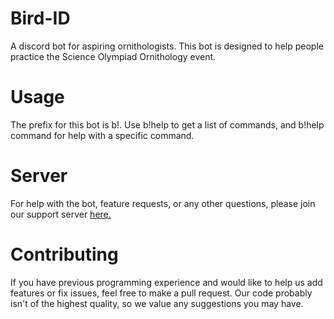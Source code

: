 # Bird-ID
A discord bot for aspiring ornithologists. This bot is designed to help people practice the Science Olympiad Ornithology event.
# Usage
The prefix for this bot is b!. Use b!help to get a list of commands, and b!help command for help with a specific command.
# Server
For help with the bot, feature requests, or any other questions, please join our support server [here.](https://discord.gg/fXxYyDJ)
# Contributing
If you have previous programming experience and would like to help us add features or fix issues, feel free to make a pull request. Our code probably isn't of the highest quality, so we value any suggestions you may have.